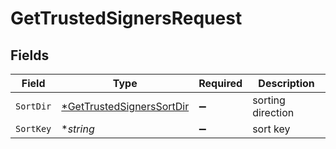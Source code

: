 # GetTrustedSignersRequest


## Fields

| Field                                                                            | Type                                                                             | Required                                                                         | Description                                                                      |
| -------------------------------------------------------------------------------- | -------------------------------------------------------------------------------- | -------------------------------------------------------------------------------- | -------------------------------------------------------------------------------- |
| `SortDir`                                                                        | [*GetTrustedSignersSortDir](../../models/operations/gettrustedsignerssortdir.md) | :heavy_minus_sign:                                                               | sorting direction                                                                |
| `SortKey`                                                                        | **string*                                                                        | :heavy_minus_sign:                                                               | sort key                                                                         |